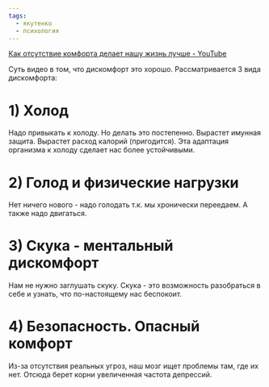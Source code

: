 ```yaml
---
tags:
  - якутенко
  - психология
---
```

[Как отсутствие комфорта делает нашу жизнь лучше - YouTube](https://youtu.be/EAsawyqXQu4)

Суть видео в том, что дискомфорт это хорошо.
Рассматривается 3 вида дискомфорта:
# 1) Холод
Надо привыкать к холоду. Но делать это постепенно.
Вырастет имунная защита. Вырастет расход калорий (пригодится).
Эта адаптация организма к холоду сделает нас более устойчивыми.
# 2) Голод и физические нагрузки
Нет ничего нового - надо голодать т.к. мы хронически переедаем.
А также надо двигаться.
# 3) Скука - ментальный дискомфорт
Нам не нужно заглушать скуку. Скука - это возможность разобраться в себе и узнать, что по-настоящему нас беспокоит.
# 4) Безопасность. Опасный комфорт
Из-за отсутствия реальных угроз, наш мозг ищет проблемы там, где их нет.
Отсюда берет корни увеличенная частота депрессий.
